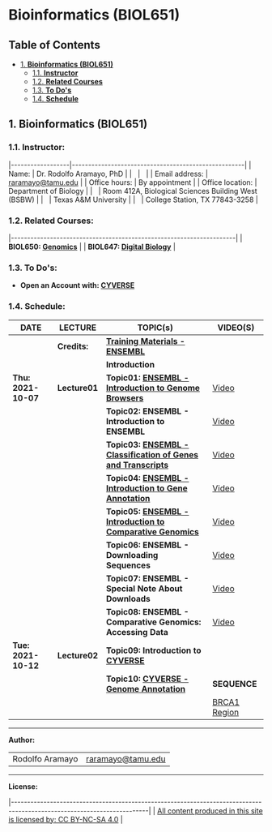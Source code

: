 <div id="content">

# Bioinformatics (BIOL651)

<div id="table-of-contents">

## Table of Contents

<div id="text-table-of-contents">

-   [1. **Bioinformatics (BIOL651)**](#orged362a6)
    -   [1.1. **Instructor**](#orgf69eef6)
    -   [1.2. **Related Courses**](#orgf2386d5)
    -   [1.3. **To Do's**](#org151031a)
    -   [1.4. **Schedule**](#org22e02b7)

</div>

</div>

<div id="outline-container-orged362a6" class="outline-2">

## <span class="section-number-2">1.</span> **Bioinformatics (BIOL651)**

<div id="text-1" class="outline-text-2">

</div>

<div id="outline-container-orgf69eef6" class="outline-3">

### <span class="section-number-3">1.1.</span> **Instructor:**

<div id="text-1-1" class="outline-text-3">

|------------------|-----------------------------------------------------|
| Name:            | Dr. Rodolfo Aramayo, PhD                            |
|                  |                                                     |
| Email address:   | raramayo@tamu.edu                                   |
| Office hours:    | By appointment                                      |
| Office location: | Department of Biology                               |
|                  | Room 412A, Biological Sciences Building West (BSBW) |
|                  | Texas A&M University                                |
|                  | College Station, TX 77843-3258                      |

</div>

</div>

<div id="outline-container-orgf2386d5" class="outline-3">

### <span class="section-number-3">1.2.</span> **Related Courses:**

<div id="text-1-2" class="outline-text-3">

|---------------------------------------------------------------------|
| **BIOL650: [Genomics](./BIOL650_2022_S01A_Flier.pages.pdf)**        |
| **BIOL647: [Digital Biology](./BIOL647_2022_S01B_Flier.pages.pdf)** |

</div>

</div>

<div id="outline-container-org151031a" class="outline-3">

### <span class="section-number-3">1.3.</span> **To Do's:**

<div id="text-1-3" class="outline-text-3">

-   **Open an Account with: [CYVERSE](https://user.cyverse.org)**

</div>

</div>

<div id="outline-container-org22e02b7" class="outline-3">

### <span class="section-number-3">1.4.</span> **Schedule:**

<div id="text-1-4" class="outline-text-3">

| **DATE**            | **LECTURE**   | **TOPIC(s)**                                                                                                    | **VIDEO(S)**                                                                                       |
|---------------------|---------------|-----------------------------------------------------------------------------------------------------------------|----------------------------------------------------------------------------------------------------|
|                     | **Credits:**  | **[Training Materials - ENSEMBL](./Credits.pdf)**                                                               |                                                                                                    |
|                     |               | **Introduction**                                                                                                |                                                                                                    |
| **Thu: 2021-10-07** | **Lecture01** | **Topic01: [ENSEMBL - Introduction to Genome Browsers](./Introduction_To_Genome_Browsers.pdf)**                 | [Video](https://youtu.be/7KeOc_fhLs8)                                                              |
|                     |               | **Topic02: ENSEMBL - Introduction to ENSEMBL**                                                                  | [Video](https://youtu.be/yEVyOdvy6_Y)                                                              |
|                     |               | **Topic03: [ENSEMBL - Classification of Genes and Transcripts](./Classification_Of_Genes_And_Transcripts.pdf)** | [Video](https://youtu.be/XnlWyBZre_c)                                                              |
|                     |               | **Topic04: [ENSEMBL - Introduction to Gene Annotation](./Introduction_To_Gene_Annotation.pdf)**                 | [Video](https://youtu.be/aimjRV18uWQ)                                                              |
|                     |               | **Topic05: [ENSEMBL - Introduction to Comparative Genomics](./Introduction_To_Comparative_Genomics.pdf)**       | [Video](https://youtu.be/XPKuxnJHLvc)                                                              |
|                     |               | **Topic06: ENSEMBL - Downloading Sequences**                                                                    | [Video](https://youtu.be/jwaFbz06IWY)                                                              |
|                     |               | **Topic07: ENSEMBL - Special Note About Downloads**                                                             | [Video](https://youtu.be/hItfxy0bwWM)                                                              |
|                     |               | **Topic08: ENSEMBL - Comparative Genomics: Accessing Data**                                                     | [Video](https://youtu.be/JzZiamI9BOY)                                                              |
| **Tue: 2021-10-12** | **Lecture02** | **Topic09: Introduction to [CYVERSE](https://cyverse.org/)**                                                    |                                                                                                    |
|                     |               | **Topic10: [CYVERSE - Genome Annotation](https://youtu.be/jY5jQoglke8)**                                        | **SEQUENCE**                                                                                       |
|                     |               |                                                                                                                 | [BRCA1 Region](https://drive.google.com/file/d/17dUp4I6nPT4oGk8BRG179onK4CGVkdIe/view?usp=sharing) |

------------------------------------------------------------------------

**Author:**

|                 |                   |
|-----------------|-------------------|
| Rodolfo Aramayo | raramayo@tamu.edu |

------------------------------------------------------------------------

**License:**


|------------------------------------------------------------------------------------------------------------------------|
| [All content produced in this site is licensed by: CC BY-NC-SA 4.0](http://creativecommons.org/licenses/by-nc-sa/4.0/) |

</div>

</div>

</div>

</div>

